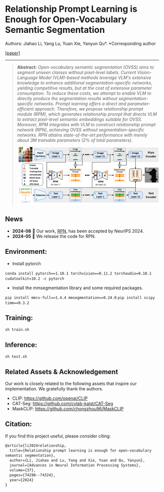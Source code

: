 # Relationship Prompt Learning is Enough for Open-Vocabulary Semantic Segmentation

Authors: Jiahao Li, Yang Lu, Yuan Xie, Yanyun Qu*.     *Corresponding author

[[paper](https://proceedings.neurips.cc/paper_files/paper/2024/hash/8773cdaf02c5af3528e05f1cee816129-Abstract-Conference.html)] 

---

> **Abstract:** *Open-vocabulary semantic segmentation (OVSS) aims to segment unseen classes without pixel-level labels. Current Vision-Language Model (VLM)-based methods leverage VLM's extensive knowledge to enhance additional segmentation-specific networks, yielding competitive results, but at the cost of extensive parameter consumption. To reduce these costs, we attempt to enable VLM to directly produce the segmentation results without segmentation-specific networks. Prompt learning offers a direct and parameter-efficient approach. Therefore, we propose relationship prompt module (RPM), which generates relationship prompt that directs VLM to extract pixel-level semantic embeddings suitable for OVSS. Moreover, RPM integrates with VLM to construct relationship prompt network (RPN), achieving OVSS without segmentation-specific networks. RPN attains state-of-the-art performance with merely about 3M trainable parameters (2% of total parameters).* 
>
> <p align="center">
> <img width="800" src="figs/overview.png">
> </p>

## News
* **2024-08** :loudspeaker: Our work, [RPN](https://proceedings.neurips.cc/paper_files/paper/2024/file/8773cdaf02c5af3528e05f1cee816129-Paper-Conference.pdf), has been accepted by NeurIPS 2024.
* **2024-05** :rocket: We release the code for RPN. 

## Environment:

- Install pytorch

 `conda install pytorch==1.10.1 torchvision==0.11.2 torchaudio=0.10.1 cudatoolkit=10.2 -c pytorch`

- Install the mmsegmentation library and some required packages.

 `pip install mmcv-full==1.4.4 mmsegmentation==0.24.0`
 `pip install scipy timm==0.3.2`


## Training:

 ```shell
 sh train.sh
 ```

## Inference:
 ```shell
 sh test.sh
 ```


 ## Related Assets \& Acknowledgement

Our work is closely related to the following assets that inspire our implementation. We gratefully thank the authors. 

 - CLIP:  https://github.com/openai/CLIP
 - CAT-Seg: https://github.com/cvlab-kaist/CAT-Seg
 - MaskCLIP: https://github.com/chongzhou96/MaskCLIP

## Citation:
If you find this project useful, please consider citing:
```
@article{li2024relationship,
  title={Relationship prompt learning is enough for open-vocabulary semantic segmentation},
  author={Li, Jiahao and Lu, Yang and Xie, Yuan and Qu, Yanyun},
  journal={Advances in Neural Information Processing Systems},
  volume={37},
  pages={74298--74324},
  year={2024}
}
```
